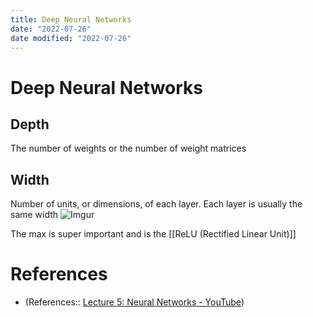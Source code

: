 ```yaml
---
title: Deep Neural Networks
date: "2022-07-26"
date modified: "2022-07-26"
---
```


# Deep Neural Networks

## Depth
The number of weights or the number of weight matrices

## Width
Number of units, or dimensions, of each layer. Each layer is usually the same width
![Imgur](https://i.imgur.com/ILLipK6.png)

The max is super important and is the [[ReLU (Rectified Linear Unit)]]

# References
- (References:: [Lecture 5: Neural Networks - YouTube](https://www.youtube.com/watch?v=g6InpdhUblE&list=PL5-TkQAfAZFbzxjBHtzdVCWE0Zbhomg7r))
